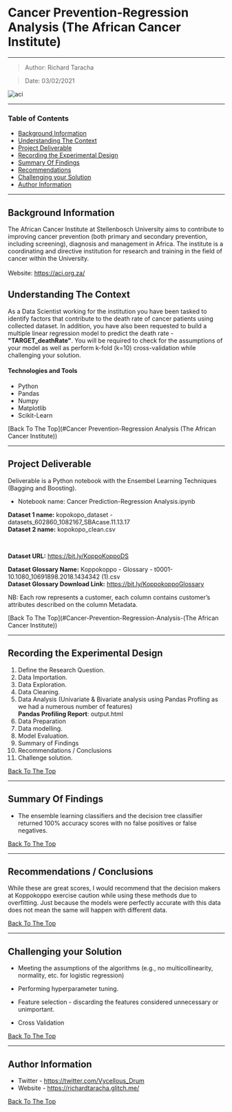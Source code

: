 # Cancer Prevention-Regression Analysis (The African Cancer Institute)
---

> Author: Richard Taracha

> Date: 03/02/2021

![aci](https://user-images.githubusercontent.com/67068918/107158150-3977d700-6999-11eb-9603-63f72f2741a9.png)

---

### Table of Contents
- [Background Information](#background-information)
- [Understanding The Context](#understanding-the-context)
- [Project Deliverable](#project-deliverable)
- [Recording the Experimental Design](#recording-the-experimental-design)
- [Summary Of Findings](#summary-of-findings)
- [Recommendations](#summary-of-findings)
- [Challenging your Solution](#challenging-your-solution)
- [Author Information](#author-information)

---

## Background Information
The African Cancer Institute at Stellenbosch University aims to contribute to improving cancer prevention (both primary and secondary prevention, including screening), diagnosis and management in Africa. The institute is a coordinating and directive institution for research and training in the field of cancer within the University.
</br>
</br>
Website: https://aci.org.za/

## Understanding The Context

As a Data Scientist working for the institution you have been tasked to identify factors that contribute to the death rate of cancer patients using collected dataset.
In addition, you have also been requested to build a multiple linear regression model to predict the death rate - **"TARGET_deathRate"**. You will be required to check for the assumptions of your model as well as perform k-fold (k=10) cross-validation while challenging your solution.

#### Technologies and Tools

- Python
- Pandas
- Numpy
- Matplotlib
- Scikit-Learn

[Back To The Top](#Cancer Prevention-Regression Analysis (The African Cancer Institute))

---

## Project Deliverable
Deliverable is a Python notebook with the Ensembel Learning Techniques (Bagging and Boosting).

* Notebook name: Cancer Prediction-Regression Analysis.ipynb

**Dataset 1 name:** kopokopo_dataset - datasets_602860_1082167_SBAcase.11.13.17 
</br>
**Dataset 2 name:** kopokopo_clean.csv

</br>

**Dataset URL:** https://bit.ly/KoppoKoppoDS

**Dataset Glossary Name:** Koppokoppo - Glossary - t0001-10.1080_10691898.2018.1434342 (1).csv
</br>
**Dataset Glossary Download Link:** https://bit.ly/KoppokoppoGlossary


NB: Each row represents a customer, each column contains customer’s attributes described on the column Metadata.

[Back To The Top](#Cancer-Prevention-Regression-Analysis-(The African Cancer Institute))

---

## Recording the Experimental Design
1. Define the Research Question.
2. Data Importation.
3. Data Exploration.
4. Data Cleaning.
5. Data Analysis (Univariate & Bivariate analysis using Pandas Profling as we had a numerous number of features) </br>
**Pandas Profiling Report**: output.html
6. Data Preparation
7. Data modelling.
8. Model Evaluation.
9. Summary of Findings
10. Recommendations / Conclusions
11. Challenge solution.

[Back To The Top](#Ensemble-Learning--Kopo-Kopo-Loan-Repayment-Prediction)

---

## Summary Of Findings
* The ensemble learning classifiers and the decision tree classifier returned 100% accuracy scores with no false positives or false negatives.

[Back To The Top](#Ensemble-Learning--Kopo-Kopo-Loan-Repayment-Prediction)

---

## Recommendations / Conclusions
While these are great scores, I would recommend that the decision makers at Koppokoppo exercise caution while using these methods due to overfitting. Just because the models were perfectly accurate with this data does not mean the same will happen with different data.

[Back To The Top](#Ensemble-Learning--Kopo-Kopo-Loan-Repayment-Prediction)

---

## Challenging your Solution
* Meeting the assumptions of the algorithms (e.g., no multicollinearity, normality, etc. for logistic regression)

* Performing hyperparameter tuning.

* Feature selection - discarding the features considered unnecessary or unimportant.

* Cross Validation

[Back To The Top](#Ensemble-Learning--Kopo-Kopo-Loan-Repayment-Prediction)

---

## Author Information

- Twitter - https://twitter.com/Vycellous_Drum
- Website - https://richardtaracha.glitch.me/

[Back To The Top](#Ensemble-Learning--Kopo-Kopo-Loan-Repayment-Prediction)
